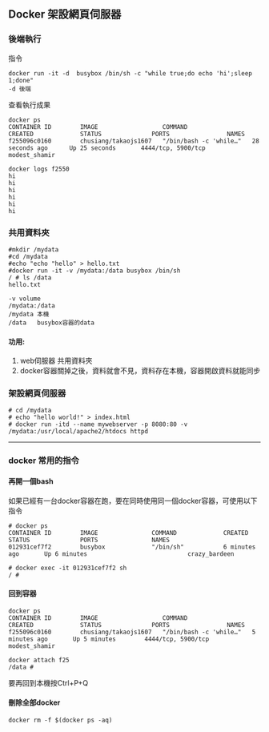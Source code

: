 ## Docker 架設網頁伺服器

### 後端執行
指令
```
docker run -it -d  busybox /bin/sh -c "while true;do echo 'hi';sleep 1;done"
-d 後端
```

查看執行成果
```
docker ps
CONTAINER ID        IMAGE                  COMMAND                  CREATED             STATUS              PORTS                NAMES
f255096c0160        chusiang/takaojs1607   "/bin/bash -c 'while…"   28 seconds ago      Up 25 seconds       4444/tcp, 5900/tcp   modest_shamir

docker logs f2550
hi
hi
hi
hi
hi
hi
```
### 共用資料夾
```
#mkdir /mydata
#cd /mydata
#echo "echo "hello" > hello.txt
#docker run -it -v /mydata:/data busybox /bin/sh
/ # ls /data
hello.txt
```
```
-v volume
/mydata:/data
/mydata 本機
/data   busybox容器的data
```
#### 功用:
1. web伺服器 共用資料夾
2. docker容器關掉之後，資料就會不見，資料存在本機，容器開啟資料就能同步

### 架設網頁伺服器
```
# cd /mydata
# echo "hello world!" > index.html
# docker run -itd --name mywebserver -p 8080:80 -v /mydata:/usr/local/apache2/htdocs httpd
```
-------
### docker 常用的指令

#### 再開一個bash
如果已經有一台docker容器在跑，要在同時使用同一個docker容器，可使用以下指令 
```
# docker ps
CONTAINER ID        IMAGE               COMMAND             CREATED             STATUS              PORTS               NAMES
012931cef7f2        busybox             "/bin/sh"           6 minutes ago       Up 6 minutes                            crazy_bardeen

# docker exec -it 012931cef7f2 sh
/ # 
```
#### 回到容器
```
docker ps
CONTAINER ID        IMAGE                  COMMAND                  CREATED             STATUS              PORTS                NAMES
f255096c0160        chusiang/takaojs1607   "/bin/bash -c 'while…"   5 minutes ago       Up 5 minutes        4444/tcp, 5900/tcp   modest_shamir

docker attach f25
/data # 
```
要再回到本機按Ctrl+P+Q

#### 刪除全部docker
```
docker rm -f $(docker ps -aq)
```